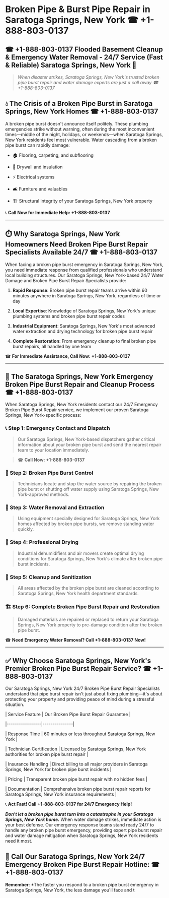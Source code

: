 # Broken Pipe & Burst Pipe Repair in Saratoga Springs, New York ☎ +1-888-803-0137  
## ☎ +1-888-803-0137 Flooded Basement Cleanup & Emergency Water Removal - 24/7 Service (Fast & Reliable) Saratoga Springs, New York 🚨  

> *When disaster strikes, Saratoga Springs, New York's trusted broken pipe burst repair and water damage experts are just a call away ☎ +1-888-803-0137*  

## 💧 The Crisis of a Broken Pipe Burst in Saratoga Springs, New York Homes ☎ +1-888-803-0137  

A broken pipe burst doesn't announce itself politely. These plumbing emergencies strike without warning, often during the most inconvenient times—middle of the night, holidays, or weekends—when Saratoga Springs, New York residents feel most vulnerable. Water cascading from a broken pipe burst can rapidly damage:  

* 🏠 Flooring, carpeting, and subflooring  
* 🧱 Drywall and insulation  
* ⚡ Electrical systems  
* 🛋️ Furniture and valuables  
* 🏗️ Structural integrity of your Saratoga Springs, New York property  

📞 **Call Now for Immediate Help: +1-888-803-0137**  

---  

## ⏱️ Why Saratoga Springs, New York Homeowners Need Broken Pipe Burst Repair Specialists Available 24/7 ☎ +1-888-803-0137  

When facing a broken pipe burst emergency in Saratoga Springs, New York, you need immediate response from qualified professionals who understand local building structures. Our Saratoga Springs, New York-based 24/7 Water Damage and Broken Pipe Burst Repair Specialists provide:  

1. **Rapid Response**: Broken pipe burst repair teams arrive within 60 minutes anywhere in Saratoga Springs, New York, regardless of time or day  
2. **Local Expertise**: Knowledge of Saratoga Springs, New York's unique plumbing systems and broken pipe burst repair codes  
3. **Industrial Equipment**: Saratoga Springs, New York's most advanced water extraction and drying technology for broken pipe burst repair  
4. **Complete Restoration**: From emergency cleanup to final broken pipe burst repairs, all handled by one team  

☎ **For Immediate Assistance, Call Now: +1-888-803-0137**  

---  

## 🔧 The Saratoga Springs, New York Emergency Broken Pipe Burst Repair and Cleanup Process ☎ +1-888-803-0137  

When Saratoga Springs, New York residents contact our 24/7 Emergency Broken Pipe Burst Repair service, we implement our proven Saratoga Springs, New York-specific process:  

### 📞 Step 1: Emergency Contact and Dispatch  
> Our Saratoga Springs, New York-based dispatchers gather critical information about your broken pipe burst and send the nearest repair team to your location immediately.  
> ☎ **Call Now: +1-888-803-0137**  

### 🚿 Step 2: Broken Pipe Burst Control  
> Technicians locate and stop the water source by repairing the broken pipe burst or shutting off water supply using Saratoga Springs, New York-approved methods.  

### 🌊 Step 3: Water Removal and Extraction  
> Using equipment specially designed for Saratoga Springs, New York homes affected by broken pipe bursts, we remove standing water quickly.  

### 💨 Step 4: Professional Drying  
> Industrial dehumidifiers and air movers create optimal drying conditions for Saratoga Springs, New York's climate after broken pipe burst incidents.  

### 🧼 Step 5: Cleanup and Sanitization  
> All areas affected by the broken pipe burst are cleaned according to Saratoga Springs, New York health department standards.  

### 🏗️ Step 6: Complete Broken Pipe Burst Repair and Restoration  
> Damaged materials are repaired or replaced to return your Saratoga Springs, New York property to pre-damage condition after the broken pipe burst.  

☎ **Need Emergency Water Removal? Call +1-888-803-0137 Now!**  

---  

## ✅ Why Choose Saratoga Springs, New York's Premier Broken Pipe Burst Repair Service? ☎ +1-888-803-0137  

Our Saratoga Springs, New York 24/7 Broken Pipe Burst Repair Specialists understand that pipe burst repair isn't just about fixing plumbing—it's about protecting your property and providing peace of mind during a stressful situation.  

| Service Feature | Our Broken Pipe Burst Repair Guarantee |  
|-----------------|---------------|  
| Response Time | 60 minutes or less throughout Saratoga Springs, New York |  
| Technician Certification | Licensed by Saratoga Springs, New York authorities for broken pipe burst repair |  
| Insurance Handling | Direct billing to all major providers in Saratoga Springs, New York for broken pipe burst incidents |  
| Pricing | Transparent broken pipe burst repair with no hidden fees |  
| Documentation | Comprehensive broken pipe burst repair reports for Saratoga Springs, New York insurance requirements |  

📞 **Act Fast! Call +1-888-803-0137 for 24/7 Emergency Help!**  

***Don't let a broken pipe burst turn into a catastrophe in your Saratoga Springs, New York home.*** When water damage strikes, immediate action is your best defense. Our emergency response teams stand ready 24/7 to handle any broken pipe burst emergency, providing expert pipe burst repair and water damage mitigation when Saratoga Springs, New York residents need it most.  

## 📱 Call Our Saratoga Springs, New York 24/7 Emergency Broken Pipe Burst Repair Hotline: ☎ +1-888-803-0137  

**Remember**: *The faster you respond to a broken pipe burst emergency in Saratoga Springs, New York, the less damage you'll face and t
